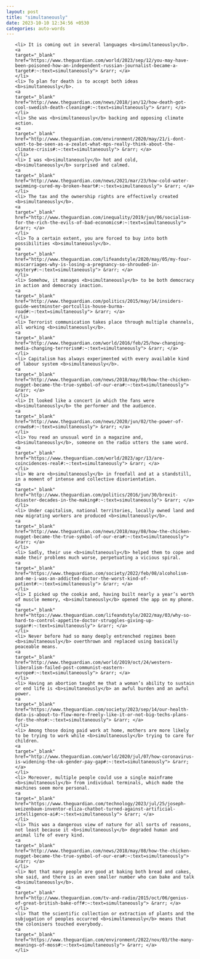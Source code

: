 ```yaml
---
layout: post
title: "simultaneously"
date: 2023-10-10 12:34:56 +0530
categories: auto-words
---
```

<ol>

    <li> It is coming out in several languages <b>simultaneously</b>.
    <a 
    target="_blank" 
    href="https://www.theguardian.com/world/2023/sep/12/you-may-have-been-poisoned-how-an-independent-russian-journalist-became-a-target#:~:text=simultaneously"> &rarr; </a>
    </li>
    <li> To plan for death is to accept both ideas <b>simultaneously</b>.
    <a 
    target="_blank" 
    href="http://www.theguardian.com/news/2018/jan/12/how-death-got-cool-swedish-death-cleaning#:~:text=simultaneously"> &rarr; </a>
    </li>
    <li> She was <b>simultaneously</b> backing and opposing climate action.
    <a 
    target="_blank" 
    href="http://www.theguardian.com/environment/2020/may/21/i-dont-want-to-be-seen-as-a-zealot-what-mps-really-think-about-the-climate-crisis#:~:text=simultaneously"> &rarr; </a>
    </li>
    <li> I was <b>simultaneously</b> hot and cold, <b>simultaneously</b> surprised and calmed.
    <a 
    target="_blank" 
    href="http://www.theguardian.com/news/2021/mar/23/how-cold-water-swimming-cured-my-broken-heart#:~:text=simultaneously"> &rarr; </a>
    </li>
    <li> The tax and the ownership rights are effectively created <b>simultaneously</b>.
    <a 
    target="_blank" 
    href="http://www.theguardian.com/inequality/2019/jun/06/socialism-for-the-rich-the-evils-of-bad-economics#:~:text=simultaneously"> &rarr; </a>
    </li>
    <li> To a certain extent, you are forced to buy into both possibilities <b>simultaneously</b>.
    <a 
    target="_blank" 
    href="http://www.theguardian.com/lifeandstyle/2020/may/05/my-four-miscarriages-why-is-losing-a-pregnancy-so-shrouded-in-mystery#:~:text=simultaneously"> &rarr; </a>
    </li>
    <li> Somehow, it manages <b>simultaneously</b> to be both democracy in action and democracy inaction.
    <a 
    target="_blank" 
    href="http://www.theguardian.com/politics/2015/may/14/insiders-guide-westminster-portcullis-house-burma-road#:~:text=simultaneously"> &rarr; </a>
    </li>
    <li> Terrorist communication takes place through multiple channels, all working <b>simultaneously</b>.
    <a 
    target="_blank" 
    href="http://www.theguardian.com/world/2016/feb/25/how-changing-media-changing-terrorism#:~:text=simultaneously"> &rarr; </a>
    </li>
    <li> Capitalism has always experimented with every available kind of labour system <b>simultaneously</b>.
    <a 
    target="_blank" 
    href="http://www.theguardian.com/news/2018/may/08/how-the-chicken-nugget-became-the-true-symbol-of-our-era#:~:text=simultaneously"> &rarr; </a>
    </li>
    <li> It looked like a concert in which the fans were <b>simultaneously</b> the performer and the audience.
    <a 
    target="_blank" 
    href="http://www.theguardian.com/news/2020/jun/02/the-power-of-crowds#:~:text=simultaneously"> &rarr; </a>
    </li>
    <li> You read an unusual word in a magazine and, <b>simultaneously</b>, someone on the radio utters the same word.
    <a 
    target="_blank" 
    href="https://www.theguardian.com/world/2023/apr/13/are-coincidences-real#:~:text=simultaneously"> &rarr; </a>
    </li>
    <li> We are <b>simultaneously</b> in freefall and at a standstill, in a moment of intense and collective disorientation.
    <a 
    target="_blank" 
    href="http://www.theguardian.com/politics/2016/jun/30/brexit-disaster-decades-in-the-making#:~:text=simultaneously"> &rarr; </a>
    </li>
    <li> Under capitalism, national territories, locally owned land and new migrating workers are produced <b>simultaneously</b>.
    <a 
    target="_blank" 
    href="http://www.theguardian.com/news/2018/may/08/how-the-chicken-nugget-became-the-true-symbol-of-our-era#:~:text=simultaneously"> &rarr; </a>
    </li>
    <li> Sadly, their use <b>simultaneously</b> helped them to cope and made their problems much worse, perpetuating a vicious spiral.
    <a 
    target="_blank" 
    href="https://www.theguardian.com/society/2022/feb/08/alcoholism-and-me-i-was-an-addicted-doctor-the-worst-kind-of-patient#:~:text=simultaneously"> &rarr; </a>
    </li>
    <li> I picked up the cookie and, having built nearly a year’s worth of muscle memory, <b>simultaneously</b> opened the app on my phone.
    <a 
    target="_blank" 
    href="https://www.theguardian.com/lifeandstyle/2022/may/03/why-so-hard-to-control-appetite-doctor-struggles-giving-up-sugar#:~:text=simultaneously"> &rarr; </a>
    </li>
    <li> Never before had so many deeply entrenched regimes been <b>simultaneously</b> overthrown and replaced using basically peaceable means.
    <a 
    target="_blank" 
    href="http://www.theguardian.com/world/2019/oct/24/western-liberalism-failed-post-communist-eastern-europe#:~:text=simultaneously"> &rarr; </a>
    </li>
    <li> Having an abortion taught me that a woman’s ability to sustain or end life is <b>simultaneously</b> an awful burden and an awful power.
    <a 
    target="_blank" 
    href="https://www.theguardian.com/society/2023/sep/14/our-health-data-is-about-to-flow-more-freely-like-it-or-not-big-techs-plans-for-the-nhs#:~:text=simultaneously"> &rarr; </a>
    </li>
    <li> Among those doing paid work at home, mothers are more likely to be trying to work while <b>simultaneously</b> trying to care for children.
    <a 
    target="_blank" 
    href="http://www.theguardian.com/world/2020/jul/07/how-coronavirus-is-widening-the-uk-gender-pay-gap#:~:text=simultaneously"> &rarr; </a>
    </li>
    <li> Moreover, multiple people could use a single mainframe <b>simultaneously</b> from individual terminals, which made the machines seem more personal.
    <a 
    target="_blank" 
    href="https://www.theguardian.com/technology/2023/jul/25/joseph-weizenbaum-inventor-eliza-chatbot-turned-against-artificial-intelligence-ai#:~:text=simultaneously"> &rarr; </a>
    </li>
    <li> This was a dangerous view of nature for all sorts of reasons, not least because it <b>simultaneously</b> degraded human and animal life of every kind.
    <a 
    target="_blank" 
    href="http://www.theguardian.com/news/2018/may/08/how-the-chicken-nugget-became-the-true-symbol-of-our-era#:~:text=simultaneously"> &rarr; </a>
    </li>
    <li> Not that many people are good at baking both bread and cakes, she said, and there is an even smaller number who can bake and talk <b>simultaneously</b>.
    <a 
    target="_blank" 
    href="http://www.theguardian.com/tv-and-radio/2015/oct/06/genius-of-great-british-bake-off#:~:text=simultaneously"> &rarr; </a>
    </li>
    <li> That the scientific collection or extraction of plants and the subjugation of peoples occurred <b>simultaneously</b> means that the colonisers touched everybody.
    <a 
    target="_blank" 
    href="https://www.theguardian.com/environment/2022/nov/03/the-many-meanings-of-moss#:~:text=simultaneously"> &rarr; </a>
    </li>